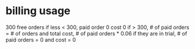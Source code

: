 # billing usage
300 free orders
if less < 300, paid order 0 cost 0
if > 300, # of paid orders = # of orders and total cost, # of paid orders * 0.06 
if they are in trial, # of paid orders = 0 and cost = 0 


